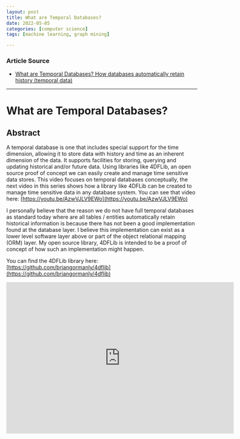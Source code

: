 ```yaml
---
layout: post
title: What are Temporal Databases?
date: 2022-05-05
categories: [computer science]
tags: [machine learning, graph mining]

---
```


### Article Source

* [What are Temporal Databases? How databases automatically retain history (temporal data)](https://www.youtube.com/watch?v=_TiB61Fq3js)


---

# What are Temporal Databases?



## Abstract

A temporal database is one that includes special support for the time dimension, allowing it to store data with history and time as an inherent dimension of the data.  It supports facilities for storing, querying and updating historical and/or future data.  Using libraries like 4DFLib, an open source proof of concept we can easily create and manage time sensitive data stores.  This video focuses on temporal databases conceptually, the next video in this series shows how a library like 4DFLib can be created to manage time sensitive data in any database system.  You can see that video here: [https://youtu.be/AzwVJLV9EWo](https://youtu.be/AzwVJLV9EWo) 

I personally believe that the reason we do not have full temporal databases as standard today where are all tables / entities automatically retain historical information is because there has not been a good implementation found at the database layer.  I believe this implementation can exist as a lower level software layer above or part of the object relational mapping (ORM) layer.  My open source library, 4DFLib is intended to be a proof of concept of how such an implementation might happen.

You can find the 4DFLib library here: [https://github.com/briangormanly/4dflib](https://github.com/briangormanly/4dflib)


<iframe width="600" height="400" src="https://www.youtube.com/embed/_TiB61Fq3js" title="YouTube video player" frameborder="0" allow="accelerometer; autoplay; clipboard-write; encrypted-media; gyroscope; picture-in-picture" allowfullscreen></iframe>